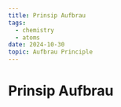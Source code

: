 ```yaml
---
title: Prinsip Aufbrau
tags:
  - chemistry
  - atoms
date: 2024-10-30
topic: Aufbrau Principle
---
```

# Prinsip Aufbrau


